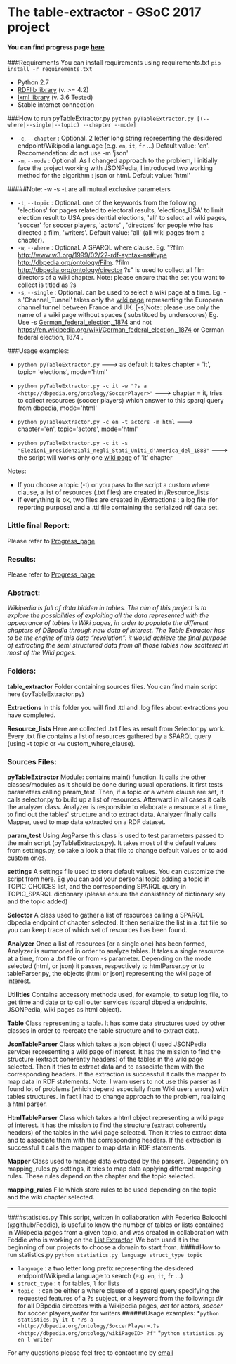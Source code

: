 # The table-extractor - GSoC 2017 project 


#### You can find progress page [here](https://github.com/dbpedia/extraction-framework/wiki/GSoC_2016_Progress_Simone "Progress")

###Requirements
You can install requirements using requirements.txt `pip install -r requirements.txt`
* Python 2.7
* [RDFlib library](http://rdflib.readthedocs.io/en/stable/gettingstarted.html "RDFlib homepage") (v. >= 4.2)
* [lxml library](http://lxml.de/lxmlhtml.html "lxml homepage") (v. 3.6 Tested)
* Stable internet connection

###How to run pyTableExtractor.py
`python pyTableExtractor.py [(--where|--single|--topic) --chapter --mode]`

* `-c`, `--chapter` : Optional. 2 letter long string representing the desidered endpoint/Wikipedia language (e.g. `en`, `it`, `fr` ...) Default value: 'en'. Reccomendation: do not use  -m 'json'  
* `-m`, `--mode` : Optional. As I changed approach to the problem, I initially face the project working with JSONPedia, I introduced two working method for the algorithm : json or html. Default value: 'html'

#####Note: -w -s -t are all mutual exclusive parameters  

* `-t`, `--topic` : Optional. one of the keywords from the following: 'elections' for pages related to electoral results, 'elections_USA' to limit election result to USA presidential elections, 'all' to select all wiki pages, 'soccer' for soccer players, 'actors' , 'directors' for people who has directed a film, 'writers'. Default value: 'all' (all wiki pages from a chapter).
* `-w`, `--where` : Optional. A SPARQL where clause. Eg. "?film <http://www.w3.org/1999/02/22-rdf-syntax-ns#type> <http://dbpedia.org/ontology/Film>.  ?film <http://dbpedia.org/ontology/director> ?s" is used to collect all film directors of a wiki chapter. Note: please ensure that the set you want to collect is titled as ?s
* `-s`, `--single` : Optional. can be used to select a wiki page at a time. Eg. -s 'Channel_Tunnel' takes only the [wiki page](https://en.wikipedia.org/wiki/Channel_Tunnel "Channel Tunnel wiki page") representing the European channel tunnel between France and UK. [-s]Note: please use only the name of a wiki page without spaces ( substitued by underscores) Eg. Use -s [German_federal_election,_1874](https://en.wikipedia.org/wiki/German_federal_election,_1874 "German federal 1874 election") and not https://en.wikipedia.org/wiki/German_federal_election,_1874 or German federal election, 1874 .

###Usage examples: 
* `python pyTableExtractor.py` ---> as default it takes chapter = 'it', topic= 'elections', mode='html'

* `python pyTableExtractor.py -c it -w "?s a <http://dbpedia.org/ontology/SoccerPlayer>"` ---> chapter = it, tries to collect resources (soccer players) which answer to this sparql query from dbpedia, mode='html'

* `python pyTableExtractor.py -c en -t actors -m html` ---> chapter='en', topic='actors', mode='html'

* `python pyTableExtractor.py -c it -s "Elezioni_presidenziali_negli_Stati_Uniti_d'America_del_1888"` ---> the script will works only one [wiki page](https://it.wikipedia.org/wiki/Elezioni_presidenziali_negli_Stati_Uniti_d%27America_del_1888 "USA 1888 presidential election, it chapter") of 'it' chapter 

Notes:
* If you choose a topic (-t) or you pass to the script a custom where clause, a list of resources (.txt files) are created in /Resource_lists . 
* If everything is ok, two files are created in /Extractions : a log file (for reporting purpose) and a .ttl file containing the serialized rdf data set.

### Little final Report:
Please refer to [Progress_page](https://github.com/dbpedia/extraction-framework/wiki/GSoC_2016_Progress_Simone)

### Results:
Please refer to [Progress_page](https://github.com/dbpedia/extraction-framework/wiki/GSoC_2016_Progress_Simone)

### Abstract:
 _Wikipedia is full of data hidden in tables. The aim of this project is to explore the possibilities of exploiting all the data represented with the appearance of tables in Wiki pages, in order to populate the different chapters of DBpedia through new data of interest. The Table Extractor has to be the engine of this data “revolution”: it would achieve the final purpose of extracting the semi structured data from all those tables now scattered in most of the Wiki pages._

### Folders:
**table_extractor** Folder containing sources files. You can find main script here (pyTableExtractor.py)

**Extractions** In this folder you will find .ttl and .log files about extractions you have completed.

**Resource_lists** Here are collected .txt files as result from Selector.py work. Every .txt file contains a list of resources gathered by a SPARQL query (using -t topic or -w custom_where_clause). 

### Sources Files:

**pyTableExtractor** Module: contains main() function. It calls the other classes/modules as it should be done during usual operations. It first tests parameters calling param_test. Then, if a topic or a where clause are set, it calls selector.py to build up a list of resources. Afterward in all cases it calls the analyzer class. Analyzer is responsible to elaborate a resource at a time, to find out the tables' structure and to extract data. Analyzer finally calls Mapper, used to map data extracted on a RDF dataset. 
 
**param_test** Using ArgParse this class is used to test parameters passed to the main script (pyTableExtractor.py). It takes most of the default values from settings.py, so take a look a that file to change default values or to add custom ones.

**settings** A settings file used to store default values. You can customize the script from here. Eg you can add your personal topic adding a topic in TOPIC_CHOICES list, and the corresponding SPARQL query in TOPIC_SPARQL dictionary (please ensure the consistency of dictionary key and the topic added)

**Selector** A class used to gather a list of resources calling a SPARQL dbpedia endpoint of chapter selected. It then serialize the list in a .txt file so you can keep trace of which set of resources has been found.   

**Analyzer** Once a list of resources (or a single one) has been formed, Analyzer is summoned in order to analyze tables. It takes a single resource at a time, from a .txt file or from -s parameter. Depending on the mode selected (html, or json) it passes, respectively to htmlParser.py or to tableParser.py, the objects (html or json) representing the wiki page of interest.
 
**Utilities** Contains accessory methods used, for example, to setup log file, to get time and date or to call outer services (sparql dbpedia endpoints, JSONPedia, wiki pages as html object).

**Table** Class representing a table. It has some data structures used by other classes in order to recreate the table structure and to extract data.

**JsonTableParser** Class which takes a json object (I used JSONPedia service) representing a wiki page of interest. It has the mission to find the structure (extract coherently headers) of the tables in the wiki page selected. Then it tries to extract data and to associate them with the corresponding headers. If the extraction is successful it calls the mapper to map data in RDF statements. Note: I warn users to not use this parser as I found lot of problems (which depend especially from Wiki users errors) with tables structures. In fact I had to change approach to the problem, realizing a html parser.

**HtmlTableParser** Class which takes a html object representing a wiki page of interest. It has the mission to find the structure (extract coherently headers) of the tables in the wiki page selected. Then it tries to extract data and to associate them with the corresponding headers. If the extraction is successful it calls the mapper to map data in RDF statements.

**Mapper** Class used to manage data extracted by the parsers. Depending on mapping_rules.py settings, it tries to map data applying different mapping rules. These rules depend on the chapter and the topic selected. 

**mapping_rules** File which store rules to be used depending on the topic and the wiki chapter selected.


---

####statistics.py
This script, written in collaboration with Federica Baiocchi (@github/Feddie), is useful to know the number of tables or lists contained in Wikipedia pages from a given topic, and was created in collaboration with Feddie who is working on the [List Extractor](https://github.com/dbpedia/list-extractor). We both used it in the beginning of our projects to choose a domain to start from.
#####How to run statistics.py
`python statistics.py language struct_type topic`
* `language` : a two letter long prefix representing the desidered endpoint/Wikipedia language to search (e.g. `en`, `it`, `fr` ...)
* `struct_type` : `t` for tables, `l` for lists
* `topic ` : can be either a where clause of a sparql query specifying the requested features of a ?s subject, or a keyword from the following: _dir_ for all DBpedia directors with a Wikipedia pages,  _act_ for actors, _soccer_ for soccer players,_writer_ for writers
######Usage examples: 
*`python statistics.py it t "?s a <http://dbpedia.org/ontology/SoccerPlayer>.?s <http://dbpedia.org/ontology/wikiPageID> ?f"`
*`python statistics.py en l writer`


For any questions please feel free to contact me by [email](papalini.simone.an@gmail.com "author email")
